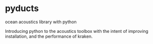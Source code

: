 # pyducts
ocean acoustics library with python

Introducing python to the acoustics toolbox with the intent of improving installation, and the performance of kraken.
